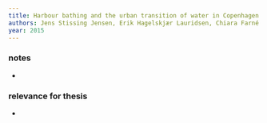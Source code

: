 ```yaml
---
title: Harbour bathing and the urban transition of water in Copenhagen: junctions, mediators, and urban navigations
authors: Jens Stissing Jensen, Erik Hagelskjær Lauridsen, Chiara Farné Fratini, Birgitte Hoffmann
year: 2015
---
```


### notes
- 



### relevance for thesis
- 